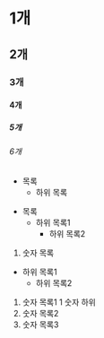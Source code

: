 # 1개
## 2개
### 3개
#### 4개
##### 5개
###### 6개

* 목록
  - 하위 목록
- 목록
  - 하위 목록1
    - 하위 목록2
1. 숫자 목록
  - 하위 목록1
    + 하위 목록2
    
1. 숫자 목록1
  1 숫자 하위
2. 숫자 목록2
3. 숫자 목록3

